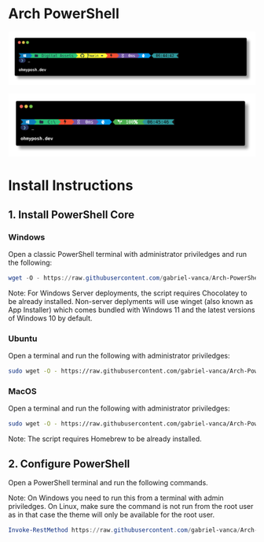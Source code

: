 # Arch PowerShell

![Arch_Theme](PowerShell/Theme/Arch_Theme.png)

![Arch_Theme_battery](PowerShell/Theme/Arch_Theme_battery.png)

# Install Instructions

## 1. Install PowerShell Core

### Windows

Open a classic PowerShell terminal with administrator priviledges and run the following:

```powershell
wget -O - https://raw.githubusercontent.com/gabriel-vanca/Arch-PowerShell/main/PowerShell/Install/Core/Windows_Install_Core.ps1 | powershell
```

Note: For Windows Server deployments, the script requires Chocolatey to be already installed. Non-server deplyments will use winget (also known as App Installer) which comes bundled with Windows 11 and the latest versions of Windows 10 by default.

### Ubuntu

Open a terminal and run the following with administrator priviledges:

```bash
sudo wget -O - https://raw.githubusercontent.com/gabriel-vanca/Arch-PowerShell/main/PowerShell/Install/Core/Ubuntu_Install_Core.sh | bash
```

### MacOS

Open a terminal and run the following with administrator priviledges:

```bash
sudo wget -O - https://raw.githubusercontent.com/gabriel-vanca/Arch-PowerShell/main/PowerShell/Install/Core/MacOS_Install_Core.sh | bash
```

Note: The script requires Homebrew to be already installed.

## 2. Configure PowerShell

Open a PowerShell terminal and run the following commands.

Note: On Windows you need to run this from a terminal with admin priviledges. On Linux, make sure the command is not run from the root user as in that case the theme will only be available for the root user.

```powershell
Invoke-RestMethod https://raw.githubusercontent.com/gabriel-vanca/Arch-PowerShell/main/PowerShell/Install/Configure/Configure.ps1 | pwsh
```
